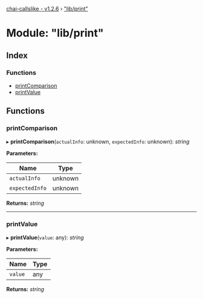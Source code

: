 [chai-callslike - v1.2.6](../README.md) › ["lib/print"](_lib_print_.md)

# Module: "lib/print"

## Index

### Functions

* [printComparison](_lib_print_.md#printcomparison)
* [printValue](_lib_print_.md#printvalue)

## Functions

###  printComparison

▸ **printComparison**(`actualInfo`: unknown, `expectedInfo`: unknown): *string*

**Parameters:**

Name | Type |
------ | ------ |
`actualInfo` | unknown |
`expectedInfo` | unknown |

**Returns:** *string*

___

###  printValue

▸ **printValue**(`value`: any): *string*

**Parameters:**

Name | Type |
------ | ------ |
`value` | any |

**Returns:** *string*
